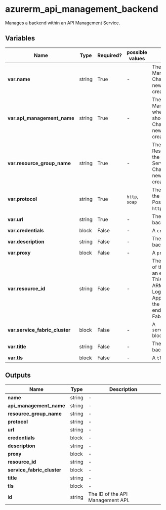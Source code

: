 # azurerm_api_management_backend

Manages a backend within an API Management Service.

## Variables

| Name | Type | Required? |  possible values |  Description |
| ---- | ---- | --------- |  ----------- | ----------- |
| **var.name** | string | True | -  |  The name of the API Management backend. Changing this forces a new resource to be created. | 
| **var.api_management_name** | string | True | -  |  The Name of the API Management Service where this backend should be created. Changing this forces a new resource to be created. | 
| **var.resource_group_name** | string | True | -  |  The Name of the Resource Group where the API Management Service exists. Changing this forces a new resource to be created. | 
| **var.protocol** | string | True | `http`, `soap`  |  The protocol used by the backend host. Possible values are `http` or `soap`. | 
| **var.url** | string | True | -  |  The URL of the backend host. | 
| **var.credentials** | block | False | -  |  A `credentials` block. | 
| **var.description** | string | False | -  |  The description of the backend. | 
| **var.proxy** | block | False | -  |  A `proxy` block. | 
| **var.resource_id** | string | False | -  |  The management URI of the backend host in an external system. This URI can be the ARM Resource ID of Logic Apps, Function Apps or API Apps, or the management endpoint of a Service Fabric cluster. | 
| **var.service_fabric_cluster** | block | False | -  |  A `service_fabric_cluster` block. | 
| **var.title** | string | False | -  |  The title of the backend. | 
| **var.tls** | block | False | -  |  A `tls` block. | 



## Outputs

| Name | Type | Description |
| ---- | ---- | --------- | 
| **name** | string  | - | 
| **api_management_name** | string  | - | 
| **resource_group_name** | string  | - | 
| **protocol** | string  | - | 
| **url** | string  | - | 
| **credentials** | block  | - | 
| **description** | string  | - | 
| **proxy** | block  | - | 
| **resource_id** | string  | - | 
| **service_fabric_cluster** | block  | - | 
| **title** | string  | - | 
| **tls** | block  | - | 
| **id** | string  | The ID of the API Management API. | 